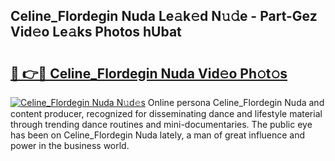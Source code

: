 ## Celine_Flordegin Nuda Le𝚊k𝚎d N𝚞𝚍e - Part-Gez Vid𝚎o Le𝚊ks Photos hUbat

# <h2><a href="http://fbbjssp.evod.top/?m=Celine_Flordegin+Nuda">🔗 👉🔴 Celine_Flordegin Nuda Vid𝚎o Ph𝚘t𝚘s</a></h2>

[![Celine_Flordegin Nuda N𝚞d𝚎s](https://i.imgur.com/8V9OHl7.gif)](http://fbbjssp.evod.top/?m=Celine_Flordegin+Nuda)
Online persona Celine_Flordegin Nuda and content producer, recognized for disseminating dance and lifestyle material through trending dance routines and mini-documentaries. The public eye has been on Celine_Flordegin Nuda lately, a man of great influence and power in the business world. 
